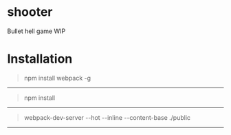 # shooter
Bullet hell game WIP

# Installation
  > npm install webpack -g
  ---

  > npm install
  ---

  > webpack-dev-server --hot --inline --content-base ./public
  ---
